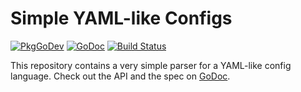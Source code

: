 Simple YAML-like Configs
========================

[![PkgGoDev](https://pkg.go.dev/badge/github.com/kylelemons/go-gypsy/yaml)](https://pkg.go.dev/github.com/kylelemons/go-gypsy/yaml)
[![GoDoc](https://godoc.org/github.com/kylelemons/go-gypsy/yaml?status.svg)](https://godoc.org/github.com/kylelemons/go-gypsy/yaml)
[![Build Status](https://travis-ci.com/kylelemons/go-gypsy.svg?branch=master)](https://travis-ci.com/kylelemons/go-gypsy)

This repository contains a very simple parser for a YAML-like config language.
Check out the API and the spec on [GoDoc](https://godoc.org/github.com/kylelemons/go-gypsy).
